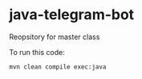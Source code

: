 # java-telegram-bot

Reopsitory for master class

To run this code:

```sh
mvn clean compile exec:java
```
